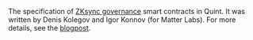 The specification of [ZKsync governance][] smart contracts in Quint.  It was
written by Denis Kolegov and Igor Konnov (for Matter Labs).  For more details,
see the [blogpost][].

[blogpost]: https://protocols-made-fun.com/zksync/matterlabs/quint/specification/modelchecking/2024/09/12/zksync-governance.html
[ZKsync governance]: https://github.com/zksync-association/zk-governance/tree/master/spec